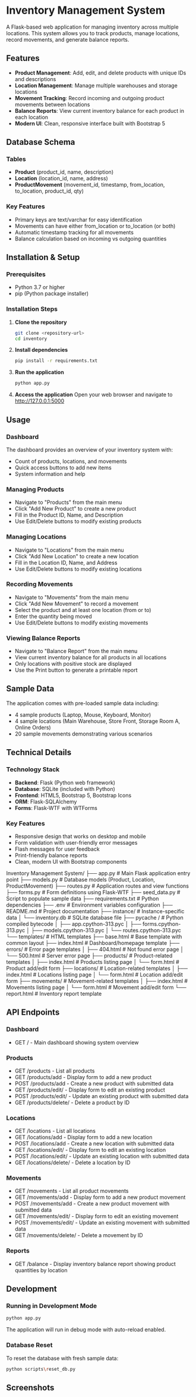 # Inventory Management System

A Flask-based web application for managing inventory across multiple locations. This system allows you to track products, manage locations, record movements, and generate balance reports.

## Features

- **Product Management**: Add, edit, and delete products with unique IDs and descriptions
- **Location Management**: Manage multiple warehouses and storage locations
- **Movement Tracking**: Record incoming and outgoing product movements between locations
- **Balance Reports**: View current inventory balance for each product in each location
- **Modern UI**: Clean, responsive interface built with Bootstrap 5

## Database Schema

### Tables
- **Product** (product_id, name, description)
- **Location** (location_id, name, address)
- **ProductMovement** (movement_id, timestamp, from_location, to_location, product_id, qty)

### Key Features
- Primary keys are text/varchar for easy identification
- Movements can have either from_location or to_location (or both)
- Automatic timestamp tracking for all movements
- Balance calculation based on incoming vs outgoing quantities

## Installation & Setup

### Prerequisites
- Python 3.7 or higher
- pip (Python package installer)

### Installation Steps

1. **Clone the repository**
   ```bash
   git clone <repository-url>
   cd inventory
   ```

2. **Install dependencies**
   ```bash
   pip install -r requirements.txt
   ```

3. **Run the application**
   ```bash
   python app.py
   ```

4. **Access the application** Open your web browser and navigate to http://127.0.0.1:5000

## Usage

### Dashboard
The dashboard provides an overview of your inventory system with:
- Count of products, locations, and movements
- Quick access buttons to add new items
- System information and help

### Managing Products
- Navigate to "Products" from the main menu
- Click "Add New Product" to create a new product
- Fill in the Product ID, Name, and Description
- Use Edit/Delete buttons to modify existing products

### Managing Locations
- Navigate to "Locations" from the main menu
- Click "Add New Location" to create a new location
- Fill in the Location ID, Name, and Address
- Use Edit/Delete buttons to modify existing locations

### Recording Movements
- Navigate to "Movements" from the main menu
- Click "Add New Movement" to record a movement
- Select the product and at least one location (from or to)
- Enter the quantity being moved
- Use Edit/Delete buttons to modify existing movements

### Viewing Balance Reports
- Navigate to "Balance Report" from the main menu
- View current inventory balance for all products in all locations
- Only locations with positive stock are displayed
- Use the Print button to generate a printable report

## Sample Data
The application comes with pre-loaded sample data including:
- 4 sample products (Laptop, Mouse, Keyboard, Monitor)
- 4 sample locations (Main Warehouse, Store Front, Storage Room A, Online Orders)
- 20 sample movements demonstrating various scenarios

## Technical Details

### Technology Stack
- **Backend**: Flask (Python web framework)
- **Database**: SQLite (included with Python)
- **Frontend**: HTML5, Bootstrap 5, Bootstrap Icons
- **ORM**: Flask-SQLAlchemy
- **Forms**: Flask-WTF with WTForms

### Key Features
- Responsive design that works on desktop and mobile
- Form validation with user-friendly error messages
- Flash messages for user feedback
- Print-friendly balance reports
- Clean, modern UI with Bootstrap components


Inventory Management System/
├── app.py                 # Main Flask application entry point
├── models.py              # Database models (Product, Location, ProductMovement)
├── routes.py              # Application routes and view functions
├── forms.py               # Form definitions using Flask-WTF
├── seed_data.py           # Script to populate sample data
├── requirements.txt       # Python dependencies
├── .env                   # Environment variables configuration
├── README.md              # Project documentation
├── instance/              # Instance-specific data
│   └── inventory.db       # SQLite database file
├── pycache /           # Python compiled bytecode
│   ├── app.cpython-313.pyc
│   ├── forms.cpython-313.pyc
│   ├── models.cpython-313.pyc
│   └── routes.cpython-313.pyc
└── templates/             # HTML templates
├── base.html          # Base template with common layout
├── index.html         # Dashboard/homepage template
├── errors/            # Error page templates
│   ├── 404.html       # Not found error page
│   └── 500.html       # Server error page
├── products/          # Product-related templates
│   ├── index.html     # Products listing page
│   └── form.html      # Product add/edit form
├── locations/         # Location-related templates
│   ├── index.html     # Locations listing page
│   └── form.html      # Location add/edit form
├── movements/         # Movement-related templates
│   ├── index.html     # Movements listing page
│   └── form.html      # Movement add/edit form
└── report.html        # Inventory report template

## API Endpoints

### Dashboard
- GET / - Main dashboard showing system overview
### Products
- GET /products - List all products
- GET /products/add - Display form to add a new product
- POST /products/add - Create a new product with submitted data
- GET /products/edit/<id> - Display form to edit an existing product
- POST /products/edit/<id> - Update an existing product with submitted data
- GET /products/delete/<id> - Delete a product by ID
### Locations
- GET /locations - List all locations
- GET /locations/add - Display form to add a new location
- POST /locations/add - Create a new location with submitted data
- GET /locations/edit/<id> - Display form to edit an existing location
- POST /locations/edit/<id> - Update an existing location with submitted data
- GET /locations/delete/<id> - Delete a location by ID
### Movements
- GET /movements - List all product movements
- GET /movements/add - Display form to add a new product movement
- POST /movements/add - Create a new product movement with submitted data
- GET /movements/edit/<id> - Display form to edit an existing movement
- POST /movements/edit/<id> - Update an existing movement with submitted data
- GET /movements/delete/<id> - Delete a movement by ID
### Reports
- GET /balance - Display inventory balance report showing product quantities by location

## Development

### Running in Development Mode
```bash
python app.py
```
The application will run in debug mode with auto-reload enabled.

### Database Reset
To reset the database with fresh sample data:
```bash
python scripts\reset_db.py
```
## Screenshots
